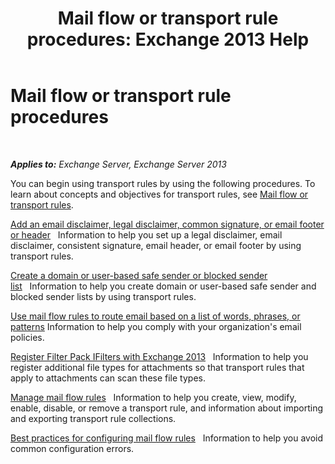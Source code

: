 ﻿---
title: 'Mail flow or transport rule procedures: Exchange 2013 Help'
TOCTitle: Mail flow or transport rule procedures
ms:assetid: f45f6eef-9e35-4ef4-97fa-1f6e277d14a1
ms:mtpsurl: https://technet.microsoft.com/en-us/library/Dn600440(v=EXCHG.150)
ms:contentKeyID: 61071244
ms.date: 07/14/2016
mtps_version: v=EXCHG.150
---

# Mail flow or transport rule procedures

 

_**Applies to:** Exchange Server, Exchange Server 2013_


You can begin using transport rules by using the following procedures. To learn about concepts and objectives for transport rules, see [Mail flow or transport rules](mail-flow-rules-transport-rules-in-exchange-2013-exchange-2013-help.md).

[Add an email disclaimer, legal disclaimer, common signature, or email footer or header](https://technet.microsoft.com/en-us/library/dn600323\(v=exchg.150\))   Information to help you set up a legal disclaimer, email disclaimer, consistent signature, email header, or email footer by using transport rules.

[Create a domain or user-based safe sender or blocked sender list](https://technet.microsoft.com/en-us/library/dn198251\(v=exchg.150\))   Information to help you create domain or user-based safe sender and blocked sender lists by using transport rules.

[Use mail flow rules to route email based on a list of words, phrases, or patterns](use-mail-flow-rules-to-route-email-based-on-a-list-of-words-phrases-or-patterns-exchange-2013-help.md) Information to help you comply with your organization's email policies.

[Register Filter Pack IFilters with Exchange 2013](register-filter-pack-ifilters-with-exchange-2013-exchange-2013-help.md)   Information to help you register additional file types for attachments so that transport rules that apply to attachments can scan these file types.

[Manage mail flow rules](manage-mail-flow-rules-exchange-2013-help.md)   Information to help you create, view, modify, enable, disable, or remove a transport rule, and information about importing and exporting transport rule collections.

[Best practices for configuring mail flow rules](best-practices-for-configuring-mail-flow-rules-exchange-2013-help.md)   Information to help you avoid common configuration errors.

